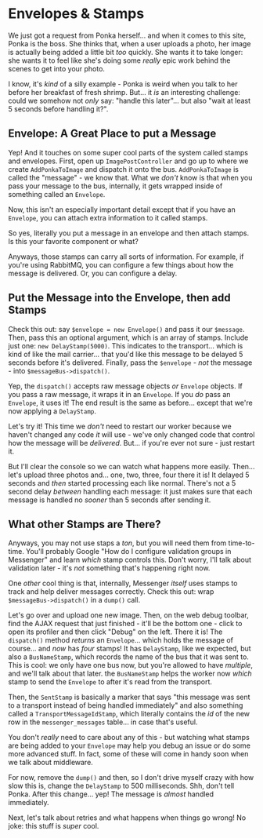 # Envelopes & Stamps

We just got a request from Ponka herself... and when it comes to this site, Ponka
is the boss. She thinks that, when a user uploads a photo, her image is actually
being added a little bit *too* quickly. She wants it to take longer: she wants it
to feel like she's doing some *really* epic work behind the scenes to get into your
photo.

I know, it's *kind* of a silly example - Ponka is weird when you talk to her before
her breakfast of fresh shrimp. But... it *is* an interesting challenge: could we
somehow not *only* say: "handle this later"... but also "wait at least 5 seconds
before handling it?".

## Envelope: A Great Place to put a Message

Yep! And it touches on some super cool parts of the system called stamps and envelopes.
First, open up `ImagePostController` and go up to where we create
`AddPonkaToImage` and dispatch it onto the bus. `AddPonkaToImage` is called the
"message" - we know that. What we *don't* know is that when you pass your message
to the bus, internally, it gets wrapped inside of something called an `Envelope`.

Now, this isn't an especially important detail except that if you have an `Envelope`,
you can attach extra information to it called stamps.

So yes, literally you put a message in an envelope and then attach stamps. Is this
your favorite component or what?

Anyways, those stamps can carry all sorts of information. For example, if you're
using RabbitMQ, you can configure a few things about how the message is delivered.
Or, you can configure a delay.

## Put the Message into the Envelope, then add Stamps

Check this out: say `$envelope = new Envelope()` and pass it our `$message`. Then,
pass this an optional argument, which is an array of stamps. Include just one:
`new DelayStamp(5000)`. This indicates to the transport... which is kind of like
the mail carrier... that you'd like this message to be delayed 5 seconds before
it's delivered. Finally, pass the `$envelope` - *not* the message - into
`$messageBus->dispatch()`.

Yep, the `dispatch()` accepts raw message objects *or* `Envelope` objects. If you
pass a raw message, it wraps it in an `Envelope`. If you *do* pass an `Envelope`,
it uses it! The end result is the same as before... except that we're now applying
a `DelayStamp`.

Let's try it! This time we *don't* need to restart our worker because we haven't
changed any code *it* will use - we've only changed code that control how the
message will be *delivered*. But... if you're ever not sure - just restart it.

But I'll clear the console so we can watch what happens more easily. Then... let's
upload three photos and... one, two, three, four there it is! It delayed 5 seconds
and *then* started processing each like normal. There's not a 5 second delay
*between* handling each message: it just makes sure that each message is handled
no *sooner* than 5 seconds after sending it.

## What other Stamps are There?

Anyways, you may not use staps a *ton*, but you will need them from time-to-time.
You'll probably Google "How do I configure validation groups in Messenger" and learn
*which* stamp controls this. Don't worry, I'll talk about validation later - it's
*not* something that's happening right now.

One *other* cool thing is that, internally, Messenger *itself* uses stamps to track
and help deliver messages correctly. Check this out: wrap `$messageBus->dispatch()`
in a `dump()` call.

Let's go over and upload one new image. Then, on the web debug toolbar, find the
AJAX request that just finished - it'll be the bottom one - click to open its
profiler and then click "Debug" on the left. There it is! The `dispatch()` method
*returns* an `Envelope`... which holds the message of course... and *now* has *four*
stamps! It has `DelayStamp`, like we expected, but also a `BusNameStamp`, which
records the name of the bus that it was sent to. This is cool: we only have one
bus now, but you're allowed to have *multiple*, and we'll talk about that later.
the `BusNameStamp` helps the worker now *which* stamp to send the `Envelope` to
after it's read from the transport.

Then, the `SentStamp` is basically a marker that says "this message was sent to
a transport instead of being handled immediately" and also something called a
`TransportMessageIdStamp`, which literally contains the *id* of the new row in
the `messenger_messages` table... in case that's useful.

You don't *really* need to care about any of this - but watching what stamps are
being added to your `Envelope` may help you debug an issue or do some more advanced
stuff. In fact, some of these will come in handy soon when we talk about middleware.

For now, remove the `dump()` and then, so I don't drive myself crazy with how slow
this is, change the `DelayStamp` to 500 milliseconds. Shh, don't tell Ponka. After
this change... yep! The message is *almost* handled immediately.

Next, let's talk about retries and what happens when things go wrong! No joke: this
stuff is *super* cool.
